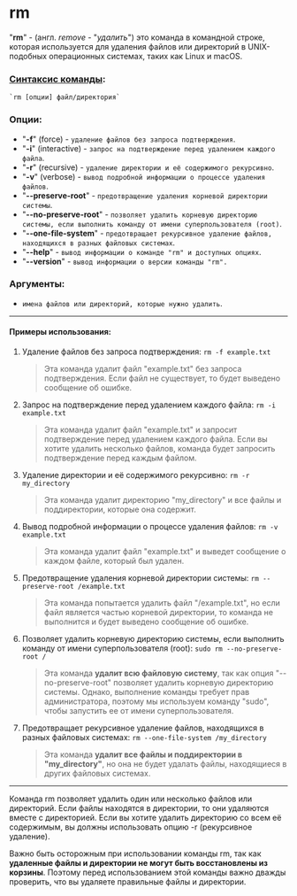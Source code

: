 # rm

"**rm**" - (англ. *remove* - "*удалить*") это команда в командной строке, которая используется для удаления файлов или директорий в UNIX-подобных операционных системах, таких как Linux и macOS.


### [Синтаксис команды](../glossary.md#cинтаксис-консольных-команд):
    `rm [опции] файл/директория`

### Опции:
* "**-f**" (force) - `удаление файлов без запроса подтверждения`.
* "**-i**" (interactive) - `запрос на подтверждение перед удалением каждого файла`.
* "**-r**" (recursive) - `удаление директории и её содержимого рекурсивно`.
* "**-v**" (verbose) - `вывод подробной информации о процессе удаления файлов`.
* "**--preserve-root**" - `предотвращение удаления корневой директории системы`.
* "**--no-preserve-root**" - `позволяет удалить корневую директорию системы, если выполнить команду от имени суперпользователя (root)`.
* "**--one-file-system**" - `предотвращает рекурсивное удаление файлов, находящихся в разных файловых системах`.
* "**--help**" - `вывод информации о команде "rm" и доступных опциях`.
* "**--version**" - `вывод информации о версии команды "rm".`

### Аргументы:
* `имена файлов или директорий, которые нужно удалить`.

***

#### Примеры использования:
1. Удаление файлов без запроса подтверждения:
    `rm -f example.txt`
    > Эта команда удалит файл "example.txt" без запроса подтверждения. Если файл не существует, то будет выведено сообщение об ошибке.
2. Запрос на подтверждение перед удалением каждого файла:
    `rm -i example.txt`
    > Эта команда удалит файл "example.txt" и запросит подтверждение перед удалением каждого файла. Если вы хотите удалить несколько файлов, команда будет запросить подтверждение перед каждым файлом.
3. Удаление директории и её содержимого рекурсивно:
    `rm -r my_directory`
    > Эта команда удалит директорию "my_directory" и все файлы и поддиректории, которые она содержит.
4. Вывод подробной информации о процессе удаления файлов:
    `rm -v example.txt`
    > Эта команда удалит файл "example.txt" и выведет сообщение о каждом файле, который был удален.
5. Предотвращение удаления корневой директории системы:
    `rm --preserve-root /example.txt`
    > Эта команда попытается удалить файл "/example.txt", но если файл является частью корневой директории, то команда не выполнится и будет выведено сообщение об ошибке.
6. Позволяет удалить корневую директорию системы, если выполнить команду от имени суперпользователя (root):
    `sudo rm --no-preserve-root /`
    > Эта команда **удалит всю файловую систему**, так как опция "--no-preserve-root" позволяет удалить корневую директорию системы. Однако, выполнение команды требует прав администратора, поэтому мы используем команду "sudo", чтобы запустить ее от имени суперпользователя.
7. Предотвращает рекурсивное удаление файлов, находящихся в разных файловых системах:
    `rm --one-file-system /my_directory`
    > Эта команда **удалит все файлы и поддиректории в "my_directory"**, но она не будет удалать файлы, находящиеся в других файловых системах.

***

Команда rm позволяет удалить один или несколько файлов или директорий. Если файлы находятся в директории, то они удаляются вместе с директорией. Если вы хотите удалить директорию со всем её содержимым, вы должны использовать опцию -r (рекурсивное удаление).

Важно быть осторожным при использовании команды rm, так как **удаленные файлы и директории не могут быть восстановлены из корзины**. Поэтому перед использованием этой команды важно дважды проверить, что вы удаляете правильные файлы и директории.